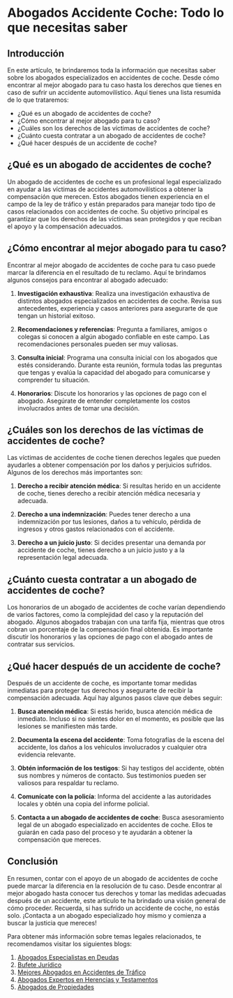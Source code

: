 # Abogados Accidente Coche: Todo lo que necesitas saber

## Introducción

En este artículo, te brindaremos toda la información que necesitas saber sobre los abogados especializados en accidentes de coche. Desde cómo encontrar al mejor abogado para tu caso hasta los derechos que tienes en caso de sufrir un accidente automovilístico. Aquí tienes una lista resumida de lo que trataremos:

* ¿Qué es un abogado de accidentes de coche?
* ¿Cómo encontrar al mejor abogado para tu caso?
* ¿Cuáles son los derechos de las víctimas de accidentes de coche?
* ¿Cuánto cuesta contratar a un abogado de accidentes de coche? 
* ¿Qué hacer después de un accidente de coche?

## ¿Qué es un abogado de accidentes de coche?

Un abogado de accidentes de coche es un profesional legal especializado en ayudar a las víctimas de accidentes automovilísticos a obtener la compensación que merecen. Estos abogados tienen experiencia en el campo de la ley de tráfico y están preparados para manejar todo tipo de casos relacionados con accidentes de coche. Su objetivo principal es garantizar que los derechos de las víctimas sean protegidos y que reciban el apoyo y la compensación adecuados.

## ¿Cómo encontrar al mejor abogado para tu caso?

Encontrar al mejor abogado de accidentes de coche para tu caso puede marcar la diferencia en el resultado de tu reclamo. Aquí te brindamos algunos consejos para encontrar al abogado adecuado:

1. **Investigación exhaustiva**: Realiza una investigación exhaustiva de distintos abogados especializados en accidentes de coche. Revisa sus antecedentes, experiencia y casos anteriores para asegurarte de que tengan un historial exitoso. 

2. **Recomendaciones y referencias**: Pregunta a familiares, amigos o colegas si conocen a algún abogado confiable en este campo. Las recomendaciones personales pueden ser muy valiosas.

3. **Consulta inicial**: Programa una consulta inicial con los abogados que estés considerando. Durante esta reunión, formula todas las preguntas que tengas y evalúa la capacidad del abogado para comunicarse y comprender tu situación.

4. **Honorarios**: Discute los honorarios y las opciones de pago con el abogado. Asegúrate de entender completamente los costos involucrados antes de tomar una decisión.

## ¿Cuáles son los derechos de las víctimas de accidentes de coche?

Las víctimas de accidentes de coche tienen derechos legales que pueden ayudarles a obtener compensación por los daños y perjuicios sufridos. Algunos de los derechos más importantes son:

1. **Derecho a recibir atención médica**: Si resultas herido en un accidente de coche, tienes derecho a recibir atención médica necesaria y adecuada.

2. **Derecho a una indemnización**: Puedes tener derecho a una indemnización por tus lesiones, daños a tu vehículo, pérdida de ingresos y otros gastos relacionados con el accidente.

3. **Derecho a un juicio justo**: Si decides presentar una demanda por accidente de coche, tienes derecho a un juicio justo y a la representación legal adecuada.

## ¿Cuánto cuesta contratar a un abogado de accidentes de coche?

Los honorarios de un abogado de accidentes de coche varían dependiendo de varios factores, como la complejidad del caso y la reputación del abogado. Algunos abogados trabajan con una tarifa fija, mientras que otros cobran un porcentaje de la compensación final obtenida. Es importante discutir los honorarios y las opciones de pago con el abogado antes de contratar sus servicios.

## ¿Qué hacer después de un accidente de coche?

Después de un accidente de coche, es importante tomar medidas inmediatas para proteger tus derechos y asegurarte de recibir la compensación adecuada. Aquí hay algunos pasos clave que debes seguir:

1. **Busca atención médica**: Si estás herido, busca atención médica de inmediato. Incluso si no sientes dolor en el momento, es posible que las lesiones se manifiesten más tarde.

2. **Documenta la escena del accidente**: Toma fotografías de la escena del accidente, los daños a los vehículos involucrados y cualquier otra evidencia relevante.

3. **Obtén información de los testigos**: Si hay testigos del accidente, obtén sus nombres y números de contacto. Sus testimonios pueden ser valiosos para respaldar tu reclamo.

4. **Comunícate con la policía**: Informa del accidente a las autoridades locales y obtén una copia del informe policial.

5. **Contacta a un abogado de accidentes de coche**: Busca asesoramiento legal de un abogado especializado en accidentes de coche. Ellos te guiarán en cada paso del proceso y te ayudarán a obtener la compensación que mereces.

## Conclusión

En resumen, contar con el apoyo de un abogado de accidentes de coche puede marcar la diferencia en la resolución de tu caso. Desde encontrar al mejor abogado hasta conocer tus derechos y tomar las medidas adecuadas después de un accidente, este artículo te ha brindado una visión general de cómo proceder. Recuerda, si has sufrido un accidente de coche, no estás solo. ¡Contacta a un abogado especializado hoy mismo y comienza a buscar la justicia que mereces!

Para obtener más información sobre temas legales relacionados, te recomendamos visitar los siguientes blogs:

1. [Abogados Especialistas en Deudas](/abogados-especialistas-en-deudas)
2. [Bufete Jurídico](/bufete-juridico)
3. [Mejores Abogados en Accidentes de Tráfico](/los-mejores-abogados-en-accidentes-de-trafico)
4. [Abogados Expertos en Herencias y Testamentos](/abogados-expertos-en-herencias-y-testamentos)
5. [Abogados de Propiedades](/abogados-de-propiedades)